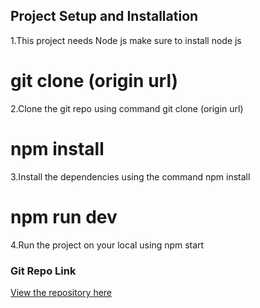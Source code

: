 ## Project Setup and Installation

1.This project needs Node js make sure to install node js

# git clone (origin url)

2.Clone the git repo using command git clone (origin url)

# npm install

3.Install the dependencies using the command npm install

# npm run dev

4.Run the project on your local using npm start

### Git Repo Link

[View the repository here]()

